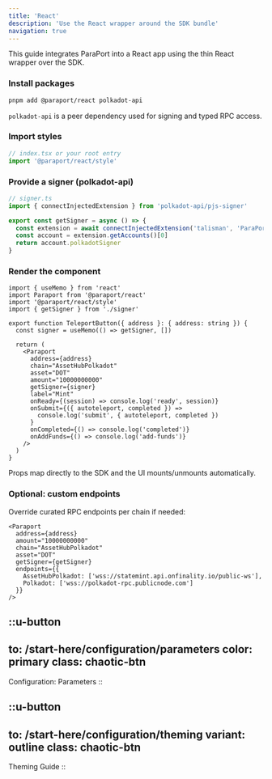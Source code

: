 ```yaml
---
title: 'React'
description: 'Use the React wrapper around the SDK bundle'
navigation: true
---
```


This guide integrates ParaPort into a React app using the thin React wrapper over the SDK.

<steps>

### Install packages

```bash [Terminal]
pnpm add @paraport/react polkadot-api
```

`polkadot-api` is a peer dependency used for signing and typed RPC access.

### Import styles

```ts
// index.tsx or your root entry
import '@paraport/react/style'
```

### Provide a signer (polkadot-api)

```ts
// signer.ts
import { connectInjectedExtension } from 'polkadot-api/pjs-signer'

export const getSigner = async () => {
  const extension = await connectInjectedExtension('talisman', 'ParaPort Demo')
  const account = extension.getAccounts()[0]
  return account.polkadotSigner
}
```

### Render the component

```tsx
import { useMemo } from 'react'
import Paraport from '@paraport/react'
import '@paraport/react/style'
import { getSigner } from './signer'

export function TeleportButton({ address }: { address: string }) {
  const signer = useMemo(() => getSigner, [])

  return (
    <Paraport
      address={address}
      chain="AssetHubPolkadot"
      asset="DOT"
      amount="10000000000"
      getSigner={signer}
      label="Mint"
      onReady={(session) => console.log('ready', session)}
      onSubmit={({ autoteleport, completed }) =>
        console.log('submit', { autoteleport, completed })
      }
      onCompleted={() => console.log('completed')}
      onAddFunds={() => console.log('add-funds')}
    />
  )
}
```

Props map directly to the SDK and the UI mounts/unmounts automatically.

</steps>

### Optional: custom endpoints

Override curated RPC endpoints per chain if needed:

```tsx
<Paraport
  address={address}
  amount="10000000000"
  chain="AssetHubPolkadot"
  asset="DOT"
  getSigner={getSigner}
  endpoints={{
    AssetHubPolkadot: ['wss://statemint.api.onfinality.io/public-ws'],
    Polkadot: ['wss://polkadot-rpc.publicnode.com']
  }}
/>
```

::u-button
---
to: /start-here/configuration/parameters
color: primary
class: chaotic-btn
---
Configuration: Parameters
::

::u-button
---
to: /start-here/configuration/theming
variant: outline
class: chaotic-btn
---
Theming Guide
::

